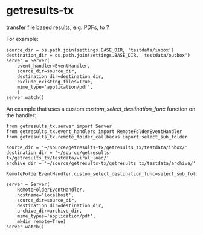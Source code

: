 # getresults-tx
transfer file based results, e.g. PDFs, to ?


For example:

    source_dir = os.path.join(settings.BASE_DIR, 'testdata/inbox')
    destination_dir = os.path.join(settings.BASE_DIR, 'testdata/outbox')
    server = Server(
        event_handler=EventHandler,
        source_dir=source_dir,
        destination_dir=destination_dir,
        exclude_existing_files=True,
        mime_type='application/pdf',
        )
    server.watch()

An example that uses a custom *custom_select_destination_func* function on the handler:

    from getresults_tx.server import Server
    from getresults_tx.event_handlers import RemoteFolderEventHandler
    from getresults_tx.remote_folder_callbacks import select_sub_folder
    
    source_dir = '~/source/getresults-tx/getresults_tx/testdata/inbox/'
    destination_dir = '~/source/getresults-tx/getresults_tx/testdata/viral_load/'
    archive_dir = '~/source/getresults-tx/getresults_tx/testdata/archive/'
    
    RemoteFolderEventHandler.custom_select_destination_func=select_sub_folder
    
    server = Server(
        RemoteFolderEventHandler,
        hostname='localhost',
        source_dir=source_dir,
        destination_dir=destination_dir,
        archive_dir=archive_dir,
        mime_types='application/pdf',
        mkdir_remote=True)
    server.watch()
    
    
    
    